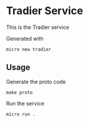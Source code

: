 # Tradier Service

This is the Tradier service

Generated with

```
micro new tradier
```

## Usage

Generate the proto code

```
make proto
```

Run the service

```
micro run .
```